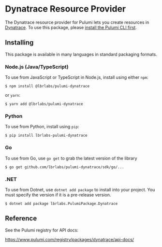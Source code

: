 
# Dynatrace Resource Provider

The Dynatrace resource provider for Pulumi lets you create resources in [Dynatrace](https://www.dynatrace.com/). To use
this package, please [install the Pulumi CLI first](https://pulumi.com/).

## Installing

This package is available in many languages in standard packaging formats.

### Node.js (Java/TypeScript)

To use from JavaScript or TypeScript in Node.js, install using either `npm`:

```
$ npm install @lbrlabs/pulumi-dynatrace
```

or `yarn`:

```
$ yarn add @lbrlabs/pulumi-dynatrace
```

### Python

To use from Python, install using `pip`:

```
$ pip install lbrlabs-pulumi-dynatrace
```

### Go

To use from Go, use `go get` to grab the latest version of the library

```
$ go get github.com/lbrlabs/pulumi-dynatrace/sdk/go/...
```

### .NET

To use from Dotnet, use `dotnet add package` to install into your project. You must specify the version if it is a pre-release version.


```
$ dotnet add package lbrlabs.PulumiPackage.Dynatrace
```

## Reference

See the Pulumi registry for API docs:

https://www.pulumi.com/registry/packages/dynatrace/api-docs/
